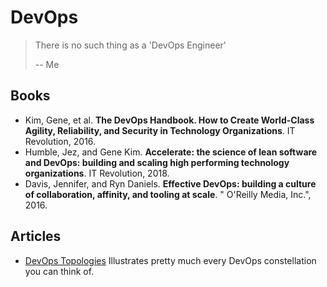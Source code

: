 # DevOps

> There is no such thing as a 'DevOps Engineer'
>
> -- Me

## Books

- Kim, Gene, et al. __The DevOps Handbook. How to Create World-Class Agility, Reliability, and Security in Technology Organizations__. IT Revolution, 2016.
- Humble, Jez, and Gene Kim. __Accelerate: the science of lean software and DevOps: building and scaling high performing technology organizations__. IT Revolution, 2018.
- Davis, Jennifer, and Ryn Daniels. __Effective DevOps: building a culture of collaboration, affinity, and tooling at scale__. " O'Reilly Media, Inc.", 2016.

## Articles

- [DevOps Topologies](https://web.devopstopologies.com) Illustrates pretty much every DevOps constellation you can think of.
